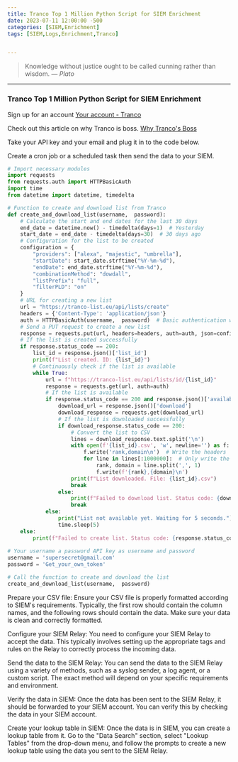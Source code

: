 ```yaml
---
title: Tranco Top 1 Million Python Script for SIEM Enrichment
date: 2023-07-11 12:00:00 -500
categories: [SIEM,Enrichment]
tags: [SIEM,Logs,Enrichment,Tranco]


---
```


> Knowledge without justice ought to be called cunning rather than wisdom.
> — <cite>Plato</cite>

---

### Tranco Top 1 Million Python Script for SIEM Enrichment


Sign up for an account 
[Your account - Tranco](https://tranco-list.eu/account)   

Check out this article on why Tranco is boss. 
[Why Tranco's Boss](https://tranco-list.eu/assets/tranco-ndss19.pdf)

Take your API key and your email and plug it in to the code below.

Create a cron job or a scheduled task then send the data to your SIEM. 

```python 
# Import necessary modules
import requests
from requests.auth import HTTPBasicAuth
import time
from datetime import datetime, timedelta

# Function to create and download list from Tranco
def create_and_download_list(username,  password):
    # Calculate the start and end dates for the last 30 days
    end_date = datetime.now() - timedelta(days=1)  # Yesterday
    start_date = end_date - timedelta(days=30)  # 30 days ago
    # Configuration for the list to be created
    configuration = {
        "providers": ["alexa", "majestic", "umbrella"],
        "startDate": start_date.strftime("%Y-%m-%d"),
        "endDate": end_date.strftime("%Y-%m-%d"),
        "combinationMethod": "dowdall",
        "listPrefix": "full",
        "filterPLD": "on"
    }
    # URL for creating a new list
    url = "https://tranco-list.eu/api/lists/create"
    headers = {'Content-Type': 'application/json'}
    auth = HTTPBasicAuth(username,  password)  # Basic authentication with username a password API key
    # Send a PUT request to create a new list
    response = requests.put(url, headers=headers, auth=auth, json=configuration)
    # If the list is created successfully
    if response.status_code == 200:
        list_id = response.json()['list_id']
        print(f"List created. ID: {list_id}")
        # Continuously check if the list is available
        while True:
            url = f"https://tranco-list.eu/api/lists/id/{list_id}"
            response = requests.get(url, auth=auth)
            # If the list is available
            if response.status_code == 200 and response.json()['available']:
                download_url = response.json()['download']
                download_response = requests.get(download_url)
                # If the list is downloaded successfully
                if download_response.status_code == 200:
                    # Convert the list to CSV
                    lines = download_response.text.split('\n')
                    with open(f'{list_id}.csv', 'w', newline='') as f:
                        f.write('rank,domain\n')  # Write the headers
                        for line in lines[:1000000]:  # Only write the first 1 million lines
                            rank, domain = line.split(',', 1)
                            f.write(f'{rank},{domain}\n')
                    print(f"List downloaded. File: {list_id}.csv")
                    break
                else:
                    print(f"Failed to download list. Status code: {download_response.status_code}")
                    break
            else:
                print("List not available yet. Waiting for 5 seconds.")
                time.sleep(5)
    else:
        print(f"Failed to create list. Status code: {response.status_code}")
        
# Your username a password API key as username and password
username = 'supersecret@gmail.com'
password = 'Get_your_own_token'

# Call the function to create and download the list
create_and_download_list(username,  password)

```

Prepare your CSV file: Ensure your CSV file is properly formatted according to SIEM's requirements. Typically, the first row should contain the column names, and the following rows should contain the data. Make sure your data is clean and correctly formatted.

Configure your SIEM Relay: You need to configure your SIEM Relay to accept the data. This typically involves setting up the appropriate tags and rules on the Relay to correctly process the incoming data.

Send the data to the SIEM Relay: You can send the data to the SIEM Relay using a variety of methods, such as a syslog sender, a log agent, or a custom script. The exact method will depend on your specific requirements and environment.

Verify the data in SIEM: Once the data has been sent to the SIEM Relay, it should be forwarded to your SIEM account. You can verify this by checking the data in your SIEM account.

Create your lookup table in SIEM: Once the data is in SIEM, you can create a lookup table from it. Go to the "Data Search" section, select "Lookup Tables" from the drop-down menu, and follow the prompts to create a new lookup table using the data you sent to the SIEM Relay.


<span style="color:transparent; text-decoration:none">[](https://chat.openai.com/share/db63415c-48a1-421c-b88f-f0412064fe6c)</span>

